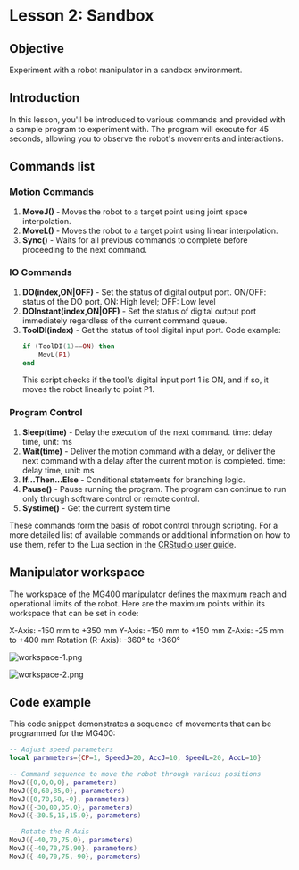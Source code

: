# Lesson 2: Sandbox

## Objective
Experiment with a robot manipulator in a sandbox environment.

## Introduction
In this lesson, you'll be introduced to various commands and provided with a sample program to experiment with. The program will execute for 45 seconds, allowing you to observe the robot's movements and interactions.

## Commands list

### Motion Commands
1. **MoveJ()** - Moves the robot to a target point using joint space interpolation.
2. **MoveL()** - Moves the robot to a target point using linear interpolation.
3. **Sync()** - Waits for all previous commands to complete before proceeding to the next command.

### IO Commands
1. **DO(index,ON|OFF)** - Set the status of digital output port. ON/OFF: status of the DO port. ON: High level; OFF: Low level
2. **DOInstant(index,ON|OFF)** - Set the status of digital output port immediately regardless of the current command queue.
3. **ToolDI(index)** - Get the status of tool digital input port.
    Code example:
    ```lua
    if (ToolDI(1)==ON) then
        MovL(P1)
    end
    ```
    This script checks if the tool's digital input port 1 is ON, and if so, it moves the robot linearly to point P1.

### Program Control
1. **Sleep(time)** - Delay the execution of the next command. time: delay time, unit: ms
2. **Wait(time)** - Deliver the motion command with a delay, or deliver the next command with a delay after the current
motion is completed. time: delay time, unit: ms
3. **If...Then...Else** - Conditional statements for branching logic.
4. **Pause()** - Pause running the program. The program can continue to run only through software control or remote
control.
5. **Systime()** - Get the current system time


These commands form the basis of robot control through scripting. For a more detailed list of available commands or additional information on how to use them, refer to the Lua section in the [CRStudio user guide](https://download.dobot.cc/2024/04/Dobot%20CRStudio%20User%20Guide%20%28MG400%26M1%20Pro%29_V4.13.0_2.14.0_20240311_en.pdf).

## Manipulator workspace

The workspace of the MG400 manipulator defines the maximum reach and operational limits of the robot. Here are the maximum points within its workspace that can be set in code:

X-Axis: -150 mm to +350 mm
Y-Axis: -150 mm to +150 mm
Z-Axis: -25 mm to +400 mm
Rotation (R-Axis): -360° to +360°

![workspace-1.png](https://github.com/autolab-fi/course-template/blob/main/images/module-1/workspace-1.png?raw=true)

![workspace-2.png](https://github.com/autolab-fi/course-template/blob/main/images/module-1/workspace-2.png?raw=true)

## Code example

This code snippet demonstrates a sequence of movements that can be programmed for the MG400:

```lua
-- Adjust speed parameters
local parameters={CP=1, SpeedJ=20, AccJ=10, SpeedL=20, AccL=10}

-- Command sequence to move the robot through various positions
MovJ({0,0,0,0}, parameters)
MovJ({0,60,85,0}, parameters)
MovJ({0,70,58,-0}, parameters)
MovJ({-30,80,35,0}, parameters)
MovJ({-30.5,15,15,0}, parameters)

-- Rotate the R-Axis
MovJ({-40,70,75,0}, parameters)
MovJ({-40,70,75,90}, parameters)
MovJ({-40,70,75,-90}, parameters)

```

